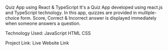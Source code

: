  Quiz App using React & TypeScript
It's a Quiz App developed using react.js and TypeScript technology. In this app, quizzes are provided in multiple-choice form. Score, Correct & Incorrect answer is displayed immediately when someone answers a question.

Technology Used:
JavaScript
HTML
CSS

Project Link:
Live Website Link
